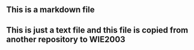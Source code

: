 ## This is a markdown file
## This is just a text file and this file is copied from another repository to WIE2003
